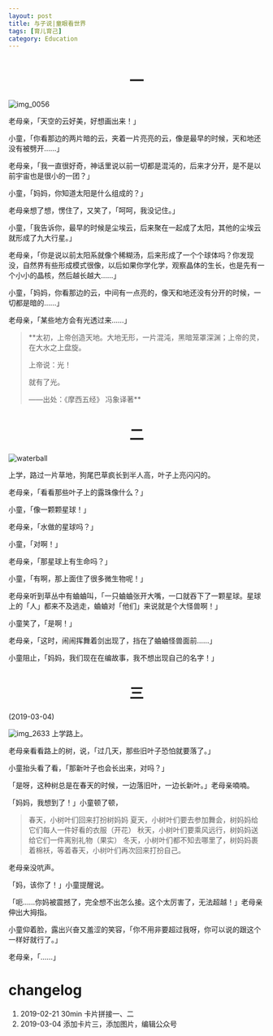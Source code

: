 ```yaml
---
layout: post
title: 与子说|童眼看世界
tags: [育儿育己]
category: Education
---
```


# <center> 一
![img_0056](https://user-images.githubusercontent.com/23351109/53287064-07700900-37b2-11e9-9f83-e7ba9a3c94f4.jpg)

老母亲，「天空的云好美，好想画出来！」

小童，「你看那边的两片暗的云，夹着一片亮亮的云，像是最早的时候，天和地还没有被劈开……」

老母亲，「我一直很好奇，神话里说以前一切都是混沌的，后来才分开，是不是以前宇宙也是很小的一团？」

小童，「妈妈，你知道太阳是什么组成的？」

老母亲想了想，愣住了，又笑了，「呵呵，我没记住。」

小童，「我告诉你，最早的时候是尘埃云，后来聚在一起成了太阳，其他的尘埃云就形成了九大行星。」

老母亲，「你是说以前太阳系就像个稀糊汤，后来形成了一个个球体吗？你发现没，自然界有些形成模式很像，以后如果你学化学，观察晶体的生长，也是先有一个小小的晶核，然后越长越大……」

小童，「妈妈，你看那边的云，中间有一点亮的，像天和地还没有分开的时候，一切都是暗的……」

老母亲，「某些地方会有光透过来……」

> **太初，上帝创造天地。大地无形，一片混沌，黑暗笼罩深渊；上帝的灵，在大水之上盘旋。
>
> 上帝说：光！
>
> 就有了光。
>
> ——出处：《摩西五经》 冯象译著**

# <center> 二
![waterball](https://user-images.githubusercontent.com/23351109/53287074-3e461f00-37b2-11e9-8872-5c2580344b66.jpeg)

上学，路过一片草地，狗尾巴草疯长到半人高，叶子上亮闪闪的。

老母亲，「看看那些叶子上的露珠像什么？」

小童，「像一颗颗星球！」

老母亲，「水做的星球吗？」

小童，「对啊！」

老母亲，「那星球上有生命吗？」

小童，「有啊，那上面住了很多微生物呢！」

老母亲听到草丛中有蛐蛐叫，「一只蛐蛐张开大嘴，一口就吞下了一颗星球。星球上的「人」都来不及逃走，蛐蛐对「他们」来说就是个大怪兽啊！」

小童笑了，「是啊！」

老母亲，「这时，闹闹挥舞着剑出现了，挡在了蛐蛐怪兽面前……」

小童阻止，「妈妈，我们现在在编故事，我不想出现自己的名字！」

# <center> 三
(2019-03-04)

![img_2633](https://user-images.githubusercontent.com/23351109/53713230-1d9e5900-3e85-11e9-8446-445625a13e3f.JPG)
上学路上。

老母亲看看路上的树，说，「过几天，那些旧叶子恐怕就要落了。」

小童抬头看了看，「那新叶子也会长出来，对吗？」

「是呀，这种树总是在春天的时候，一边落旧叶，一边长新叶。」老母亲喃喃。

「妈妈，我想到了！」小童顿了顿，

> 春天，小树叶们回来打扮树妈妈
> 夏天，小树叶们要去参加舞会，树妈妈给它们每人一件好看的衣服（开花）
> 秋天，小树叶们要乘风远行，树妈妈送给它们一件离别礼物（果实）
> 冬天，小树叶们都不知去哪里了，树妈妈裹着棉袄，等着春天，小树叶们再次回来打扮自己。

老母亲没吭声。

「妈，该你了！」小童提醒说。

「呃……你妈被震撼了，完全想不出怎么接。这个太厉害了，无法超越！」老母亲伸出大拇指。

小童仰着脸，露出兴奋又羞涩的笑容，「你不用非要超过我呀，你可以说的跟这个一样好就行了。」

老母亲，「……」


# changelog

1. 2019-02-21 30min 卡片拼接一、二
2. 2019-03-04 添加卡片三，添加图片，编辑公众号
